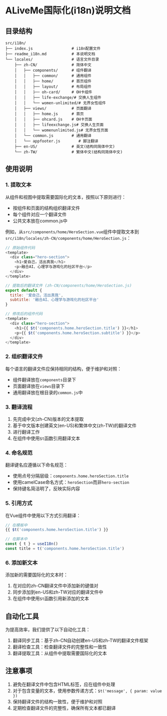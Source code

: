 # ALiveMe国际化(i18n)说明文档

## 目录结构

```
src/i18n/
├── index.js                 # i18n配置文件
├── readme_i18n.md           # 本说明文档
└── locales/                 # 语言文件目录
    ├── zh-CN/               # 简体中文
    │   ├── components/      # 组件翻译
    │   │   ├── common/      # 通用组件
    │   │   ├── home/        # 首页组件
    │   │   ├── layout/      # 布局组件
    │   │   ├── oh-card/     # OH卡组件
    │   │   ├── life-exchange/# 交换人生组件
    │   │   └── women-unlimited/# 无界女性组件
    │   ├── views/           # 页面翻译
    │   │   ├── home.js      # 首页
    │   │   ├── ohcard.js    # OH卡页面
    │   │   ├── lifeexchange.js# 交换人生页面
    │   │   └── womenunlimited.js# 无界女性页面
    │   └── common.js        # 通用翻译
    │   └── appfooter.js        # 脚注翻译
    ├── en-US/               # 英文(结构同简体中文)
    └── zh-TW/               # 繁体中文(结构同简体中文)
```

## 使用说明

### 1. 提取文本

从组件和视图中提取需要国际化的文本，按照以下原则进行：

- 按组件和页面的结构组织翻译文件
- 每个组件对应一个翻译文件
- 公共文本放在common.js中

例如，从`src/components/home/HeroSection.vue`组件中提取文本到`src/i18n/locales/zh-CN/components/home/HeroSection.js`：

```javascript
// 原始组件代码
<template>
  <div class="hero-section">
    <h1>爱自己，活出真我</h1>
    <p>融合AI、心理学与游戏化的社区平台</p>
  </div>
</template>

// 提取后的翻译文件 (zh-CN/components/home/HeroSection.js)
export default {
  title: '爱自己，活出真我',
  subtitle: '融合AI、心理学与游戏化的社区平台'
}

// 修改后的组件代码
<template>
  <div class="hero-section">
    <h1>{{ $t('components.home.heroSection.title') }}</h1>
    <p>{{ $t('components.home.heroSection.subtitle') }}</p>
  </div>
</template>
```

### 2. 组织翻译文件

每个语言的翻译文件应保持相同的结构，便于维护和对照：

- 组件翻译放在`components`目录下
- 页面翻译放在`views`目录下
- 通用翻译放在根目录的`common.js`中

### 3. 翻译流程

1. 先完成中文(zh-CN)版本的文本提取
2. 基于中文版本创建英文(en-US)和繁体中文(zh-TW)的翻译文件
3. 进行翻译工作
4. 在组件中使用`$t`函数引用翻译文本

### 4. 命名规范

翻译键名应遵循以下命名规范：

- 使用点号分隔层级：`components.home.heroSection.title`
- 使用camelCase命名方式：`heroSection`而非`hero-section`
- 保持键名简洁明了，反映实际内容

### 5. 引用方式

在Vue组件中使用以下方式引用翻译：

```javascript
// 在模板中
{{ $t('components.home.heroSection.title') }}

// 在脚本中
const { t } = useI18n()
const title = t('components.home.heroSection.title')
```

### 6. 添加新文本

添加新的需要国际化的文本时：

1. 在对应的zh-CN翻译文件中添加新的键值对
2. 同步添加到en-US和zh-TW对应的翻译文件中
3. 在组件中使用`$t`函数引用新添加的文本

## 自动化工具

为提高效率，我们提供了以下自动化工具：

1. 翻译同步工具：基于zh-CN自动创建en-US和zh-TW的翻译文件框架
2. 翻译检查工具：检查翻译文件的完整性和一致性
3. 翻译提取工具：从组件中提取需要国际化的文本

## 注意事项

1. 避免在翻译文件中包含HTML标签，应在组件中处理
2. 对于包含变量的文本，使用参数传递方式：`$t('message', { param: value })`
3. 保持翻译文件的结构一致性，便于维护和对照
4. 定期检查翻译文件的完整性，确保所有文本都已翻译 